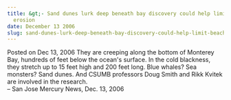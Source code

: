 ```yaml
---
title: &gt;- Sand dunes lurk deep beneath bay discovery could help limit beach
  erosion
date: December 13 2006
slug: sand-dunes-lurk-deep-beneath-bay-discovery-could-help-limit-beach-erosion
---
```


 



<span class="date">Posted on Dec 13, 2006    </span>
They are creeping along the bottom of Monterey Bay, hundreds of
feet below the ocean&apos;s surface. In the cold blackness, they stretch
up to 15 feet high and 200 feet long. Blue whales? Sea monsters?
Sand dunes. And CSUMB professors Doug Smith and Rikk Kvitek are
involved in the research.<br>
&#x2013; San Jose Mercury News, Dec. 13, 2006<br/></br>




```
